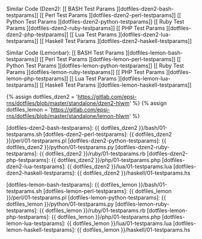 <div class="card bg-light text-dark">
  <div class="card-body" markdown="1">

Similar Code (Dzen2): 
[[ BASH Test Params ][dotfiles-dzen2-bash-testparams]]
[[ Perl Test Params ][dotfiles-dzen2-perl-testparams]]
[[ Python Test Params ][dotfiles-dzen2-python-testparams]]
[[ Ruby Test Params ][dotfiles-dzen2-ruby-testparams]]
[[ PHP Test Params ][dotfiles-dzen2-php-testparams]]
[[ Lua Test Params ][dotfiles-dzen2-lua-testparams]]
[[ Haskell Test Params ][dotfiles-dzen2-haskell-testparams]]

Similar Code (Lemonbar): 
[[ BASH Test Params ][dotfiles-lemon-bash-testparams]]
[[ Perl Test Params ][dotfiles-lemon-perl-testparams]]
[[ Python Test Params ][dotfiles-lemon-python-testparams]]
[[ Ruby Test Params ][dotfiles-lemon-ruby-testparams]]
[[ PHP Test Params ][dotfiles-lemon-php-testparams]]
[[ Lua Test Params ][dotfiles-lemon-lua-testparams]]
[[ Haskell Test Params ][dotfiles-lemon-haskell-testparams]]

[//]: <> ( -- -- -- links below -- -- -- )

{% assign dotfiles_dzen2 = 'https://gitlab.com/epsi-rns/dotfiles/blob/master/standalone/dzen2-hlwm' %}
{% assign dotfiles_lemon = 'https://gitlab.com/epsi-rns/dotfiles/blob/master/standalone/lemon-hlwm' %}

[dotfiles-dzen2-bash-testparams]:  {{ dotfiles_dzen2 }}/bash/01-testparams.sh
[dotfiles-dzen2-perl-testparams]:  {{ dotfiles_dzen2 }}/perl/01-testparams.pl
[dotfiles-dzen2-python-testparams]:  {{ dotfiles_dzen2 }}/python/01-testparams.py
[dotfiles-dzen2-ruby-testparams]:  {{ dotfiles_dzen2 }}/ruby/01-testparams.rb
[dotfiles-dzen2-php-testparams]:  {{ dotfiles_dzen2 }}/php/01-testparams.php
[dotfiles-dzen2-lua-testparams]:  {{ dotfiles_dzen2 }}/lua/01-testparams.lua
[dotfiles-dzen2-haskell-testparams]:  {{ dotfiles_dzen2 }}/haskell/01-testparams.hs

[dotfiles-lemon-bash-testparams]:  {{ dotfiles_lemon }}/bash/01-testparams.sh
[dotfiles-lemon-perl-testparams]:  {{ dotfiles_lemon }}/perl/01-testparams.pl
[dotfiles-lemon-python-testparams]:  {{ dotfiles_lemon }}/python/01-testparams.py
[dotfiles-lemon-ruby-testparams]:  {{ dotfiles_lemon }}/ruby/01-testparams.rb
[dotfiles-lemon-php-testparams]:  {{ dotfiles_lemon }}/php/01-testparams.php
[dotfiles-lemon-lua-testparams]:  {{ dotfiles_lemon }}/lua/01-testparams.lua
[dotfiles-lemon-haskell-testparams]:  {{ dotfiles_lemon }}/haskell/01-testparams.hs

  </div>
</div>
